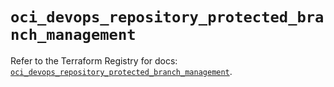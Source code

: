 # `oci_devops_repository_protected_branch_management`

Refer to the Terraform Registry for docs: [`oci_devops_repository_protected_branch_management`](https://registry.terraform.io/providers/oracle/oci/6.18.0/docs/resources/devops_repository_protected_branch_management).
